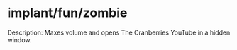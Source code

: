 # implant/fun/zombie

Description: Maxes volume and opens The Cranberries YouTube in a hidden window.